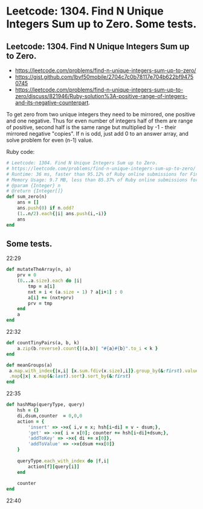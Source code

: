 # Leetcode: 1304. Find N Unique Integers Sum up to Zero. Some tests.

## Leetcode: 1304. Find N Unique Integers Sum up to Zero.

- https://leetcode.com/problems/find-n-unique-integers-sum-up-to-zero/
- https://gist.github.com/lbvf50mobile/2704c7c0b78117e704b622bf94750745
- https://leetcode.com/problems/find-n-unique-integers-sum-up-to-zero/discuss/821946/Ruby-solution%3A-positive-range-of-integers-and-its-negative-counterpart.

To get zero from two unique  integers they need to be mirrored, one positive and one negative. Thus for even number of integers half of them are range of positive, second half is the same range but multiplied by -1 - their mirrored negative "copies". If n is odd, just add 0 to an answer array, and solve problem for even (n-1) value. 

Ruby code:
```Ruby
# Leetcode: 1304. Find N Unique Integers Sum up to Zero.
# https://leetcode.com/problems/find-n-unique-integers-sum-up-to-zero/
# Runtime: 36 ms, faster than 95.12% of Ruby online submissions for Find N Unique Integers Sum up to Zero.
# Memory Usage: 9.7 MB, less than 85.37% of Ruby online submissions for Find N Unique Integers Sum up to Zero.
# @param {Integer} n
# @return {Integer[]}
def sum_zero(n)
    ans = []
    ans.push(0) if n.odd?
    (1..n/2).each{|i| ans.push(i,-i)}
    ans
end
```

##  Some tests.

22:29 
```Ruby
def mutateTheArray(n, a)
    prv = 0
    (0...a.size).each do |i|
        tmp = a[i]
        nxt = i < (a.size - 1) ? a[i+1] : 0
        a[i] += (nxt+prv)
        prv = tmp
    end
    a
end

```
22:32
```Ruby
def countTinyPairs(a, b, k)
    a.zip(b.reverse).count{|(a,b)| "#{a}#{b}".to_i < k }
end

```

```Ruby
def meanGroups(a)
 a.map.with_index{|x,i| [x.sum.fdiv(x.size),i]}.group_by(&:first).values
 .map{|x| x.map(&:last).sort}.sort_by(&:first)
end

```
22:35

```Ruby
def hashMap(queryType, query)
    hsh = {}
    di,dsum,counter  = 0,0,0
    action = {
        'insert' => ->x{ i,v = x; hsh[i-di] = v - dsum;},
        'get' => ->x{ i = x[0]; counter += hsh[i-di]+dsum;},
        'addToKey' => ->x{ di += x[0]},
        'addToValue' => ->x{dsum +=x[0]}
    }
    
    queryType.each_with_index do |f,i|
        action[f][query[i]]
    end
    
    counter
end
```

22:40